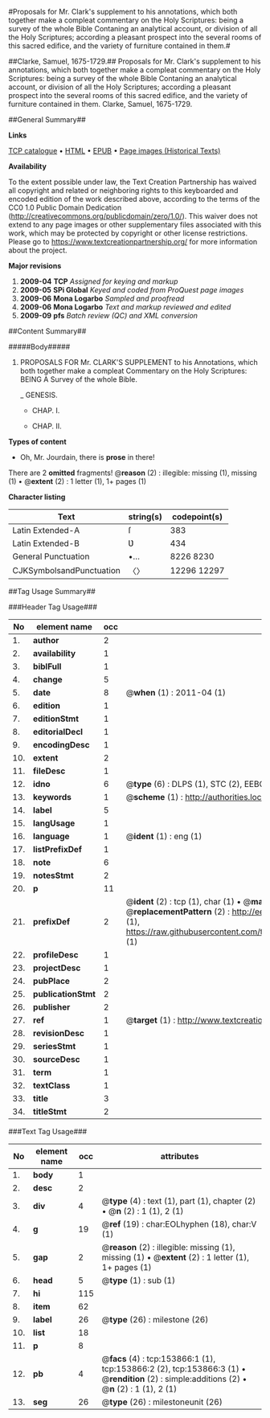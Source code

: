 #Proposals for Mr. Clark's supplement to his annotations, which both together make a compleat commentary on the Holy Scriptures: being a survey of the whole Bible Contaning an analytical account, or division of all the Holy Scriptures; according a pleasant prospect into the several rooms of this sacred edifice, and the variety of furniture contained in them.#

##Clarke, Samuel, 1675-1729.##
Proposals for Mr. Clark's supplement to his annotations, which both together make a compleat commentary on the Holy Scriptures: being a survey of the whole Bible Contaning an analytical account, or division of all the Holy Scriptures; according a pleasant prospect into the several rooms of this sacred edifice, and the variety of furniture contained in them.
Clarke, Samuel, 1675-1729.

##General Summary##

**Links**

[TCP catalogue](http://www.ota.ox.ac.uk/tcp/)  • 
[HTML](http://tei.it.ox.ac.uk/tcp/Texts-HTML/free/A79/A79885.html)  • 
[EPUB](http://tei.it.ox.ac.uk/tcp/Texts-EPUB/free/A79/A79885.epub) • 
[Page images (Historical Texts)](https://historicaltexts.jisc.ac.uk/eebo-99896221e)

**Availability**

To the extent possible under law, the Text Creation Partnership has waived all copyright and related or neighboring rights to this keyboarded and encoded edition of the work described above, according to the terms of the CC0 1.0 Public Domain Dedication (http://creativecommons.org/publicdomain/zero/1.0/). This waiver does not extend to any page images or other supplementary files associated with this work, which may be protected by copyright or other license restrictions. Please go to https://www.textcreationpartnership.org/ for more information about the project.

**Major revisions**

1. __2009-04__ __TCP__ *Assigned for keying and markup*
1. __2009-05__ __SPi Global__ *Keyed and coded from ProQuest page images*
1. __2009-06__ __Mona Logarbo__ *Sampled and proofread*
1. __2009-06__ __Mona Logarbo__ *Text and markup reviewed and edited*
1. __2009-09__ __pfs__ *Batch review (QC) and XML conversion*

##Content Summary##

#####Body#####

1. PROPOSALS FOR Mr. CLARK'S SUPPLEMENT to his Annotations, which both together make a compleat Commentary on the Holy Scriptures: BEING A Survey of the whole Bible.

    _ GENESIS.

      * CHAP. I.

      * CHAP. II.

**Types of content**

  * Oh, Mr. Jourdain, there is **prose** in there!

There are 2 **omitted** fragments! 
 @__reason__ (2) : illegible: missing (1), missing (1)  •  @__extent__ (2) : 1 letter (1), 1+ pages (1)

**Character listing**


|Text|string(s)|codepoint(s)|
|---|---|---|
|Latin Extended-A|ſ|383|
|Latin Extended-B|Ʋ|434|
|General Punctuation|•…|8226 8230|
|CJKSymbolsandPunctuation|〈〉|12296 12297|

##Tag Usage Summary##

###Header Tag Usage###

|No|element name|occ|attributes|
|---|---|---|---|
|1.|__author__|2||
|2.|__availability__|1||
|3.|__biblFull__|1||
|4.|__change__|5||
|5.|__date__|8| @__when__ (1) : 2011-04 (1)|
|6.|__edition__|1||
|7.|__editionStmt__|1||
|8.|__editorialDecl__|1||
|9.|__encodingDesc__|1||
|10.|__extent__|2||
|11.|__fileDesc__|1||
|12.|__idno__|6| @__type__ (6) : DLPS (1), STC (2), EEBO-CITATION (1), PROQUEST (1), VID (1)|
|13.|__keywords__|1| @__scheme__ (1) : http://authorities.loc.gov/ (1)|
|14.|__label__|5||
|15.|__langUsage__|1||
|16.|__language__|1| @__ident__ (1) : eng (1)|
|17.|__listPrefixDef__|1||
|18.|__note__|6||
|19.|__notesStmt__|2||
|20.|__p__|11||
|21.|__prefixDef__|2| @__ident__ (2) : tcp (1), char (1)  •  @__matchPattern__ (2) : ([0-9\-]+):([0-9IVX]+) (1), (.+) (1)  •  @__replacementPattern__ (2) : http://eebo.chadwyck.com/downloadtiff?vid=$1&page=$2 (1), https://raw.githubusercontent.com/textcreationpartnership/Texts/master/tcpchars.xml#$1 (1)|
|22.|__profileDesc__|1||
|23.|__projectDesc__|1||
|24.|__pubPlace__|2||
|25.|__publicationStmt__|2||
|26.|__publisher__|2||
|27.|__ref__|1| @__target__ (1) : http://www.textcreationpartnership.org/docs/. (1)|
|28.|__revisionDesc__|1||
|29.|__seriesStmt__|1||
|30.|__sourceDesc__|1||
|31.|__term__|1||
|32.|__textClass__|1||
|33.|__title__|3||
|34.|__titleStmt__|2||


###Text Tag Usage###

|No|element name|occ|attributes|
|---|---|---|---|
|1.|__body__|1||
|2.|__desc__|2||
|3.|__div__|4| @__type__ (4) : text (1), part (1), chapter (2)  •  @__n__ (2) : 1 (1), 2 (1)|
|4.|__g__|19| @__ref__ (19) : char:EOLhyphen (18), char:V (1)|
|5.|__gap__|2| @__reason__ (2) : illegible: missing (1), missing (1)  •  @__extent__ (2) : 1 letter (1), 1+ pages (1)|
|6.|__head__|5| @__type__ (1) : sub (1)|
|7.|__hi__|115||
|8.|__item__|62||
|9.|__label__|26| @__type__ (26) : milestone (26)|
|10.|__list__|18||
|11.|__p__|8||
|12.|__pb__|4| @__facs__ (4) : tcp:153866:1 (1), tcp:153866:2 (2), tcp:153866:3 (1)  •  @__rendition__ (2) : simple:additions (2)  •  @__n__ (2) : 1 (1), 2 (1)|
|13.|__seg__|26| @__type__ (26) : milestoneunit (26)|
